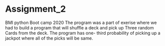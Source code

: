 # Assignment_2
BMI python Boot camp 2020
The program was a part of exerise where we had to build a program that will shuffle a deck and pick up Three random Cards from the deck.
The program has one- third probability of picking up a jackpot where all of the picks will be same.
